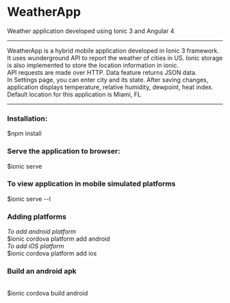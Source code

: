 # WeatherApp
Weather application developed using Ionic 3 and Angular 4
<hr>
WeatherApp is a hybrid mobile application developed in Ionic 3 framework. It uses wunderground API to report the weather of cities in US. Ionic storage is also implemented to store the location information in ionic.<br/>
API requests are made over HTTP. Data feature returns JSON data.<br/>
In Settings page, you can enter city and its state. After saving changes, application displays temperature, relative humidity, dewpoint, heat index. Default location for this application is Miami, FL

<hr>
<h3>Installation: </h3>
$npm install
<h3>Serve the application to browser: </h3>

$ionic serve

<h3>To view application in mobile simulated platforms</h3>
$ionic serve --l
<h3>Adding platforms </h3>
<i>To add android platform</i><br/>
$ionic cordova platform add android
<br/>
<i>To add iOS platform</i><br/>
$ionic cordova platform add ios
<h3>Build an android apk</h3><br/>
$ionic cordova build android

